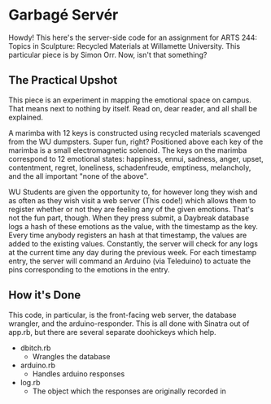 Garbagé Servér
==============

Howdy! This here's the server-side code for an assignment for ARTS 244: Topics in Sculpture: Recycled Materials at Willamette University. This particular piece is by Simon Orr. Now, isn't that something?

The Practical Upshot
--------------------

This piece is an experiment in mapping the emotional space on campus. That means next to nothing by itself. Read on, dear reader, and all shall be explained.

A marimba with 12 keys is constructed using recycled materials scavenged from the WU dumpsters. Super fun, right? Positioned above each key of the marimba is a small electromagnetic solenoid. The keys on the marimba correspond to 12 emotional states: happiness, ennui, sadness, anger, upset, contentment, regret, loneliness, schadenfreude, emptiness, melancholy, and the all important "none of the above".

WU Students are given the opportunity to, for however long they wish and as often as they wish visit a web server (This code!) which allows them to register whether or not they are feeling any of the given emotions. That's not the fun part, though. When they press submit, a Daybreak database logs a hash of these emotions as the value, with the timestamp as the key. Every time anybody registers an hash at that timestamp, the values are added to the existing values. Constantly, the server will check for any logs at the current time any day during the previous week. For each timestamp entry, the server will command an Arduino (via Teleduino) to actuate the pins corresponding to the emotions in the entry.

How it's Done
--------------------

This code, in particular, is the front-facing web server, the database wrangler, and the arduino-responder. This is all done with Sinatra out of app.rb, but there are several separate doohickeys which help.

- dbitch.rb
  * Wrangles the database
- arduino.rb
  * Handles arduino responses
- log.rb
  * The object which the responses are originally recorded in


